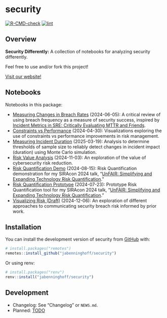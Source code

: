
<!-- README.md is generated from README.Rmd. Please edit that file -->

# security

<!-- badges: start -->

[![R-CMD-check](https://github.com/jabenninghoff/security/workflows/R-CMD-check/badge.svg)](https://github.com/jabenninghoff/security/actions)
[![lint](https://github.com/jabenninghoff/security/workflows/lint/badge.svg)](https://github.com/jabenninghoff/security/actions)
<!-- badges: end -->

## Overview

**Security Differently:** A collection of notebooks for analyzing
security differently.

Feel free to use and/or fork this project!

[Visit our website!](https://www.security-differently.com)

## Notebooks

Notebooks in this package:

- [Measuring Changes in Breach
  Rates](https://jabenninghoff.github.io/security/analysis/breach-rates.html)
  (2024-06-05): A critical review of using breach frequency as a measure
  of security success, inspired by [Incident Metrics in SRE: Critically
  Evaluating MTTR and
  Friends](https://sre.google/resources/practices-and-processes/incident-metrics-in-sre/).
- [Constraints vs
  Performance](https://jabenninghoff.github.io/security/analysis/constraints.html)
  (2024-04-30): Visualizations exploring the use of constraints vs
  performance improvements in risk management.
- [Measuring Incident
  Duration](https://jabenninghoff.github.io/security/analysis/measuring-incidents.html)
  (2025-03-19): Analysis to determine thresholds of sample size to
  reliably detect changes in incident impact (duration) using Monte
  Carlo simulation.
- [Risk Value
  Analysis](https://jabenninghoff.github.io/security/analysis/risk-value.html)
  (2024-11-03): An exploration of the value of cybersecurity risk
  reduction.
- [Risk Quantification
  Demo](https://jabenninghoff.github.io/security/analysis/rq-demo.html)
  (2024-08-15): Risk Quantification demonstration for my SIRAcon 2024
  talk, “[UnFAIR: Simplifying and Expanding Technology Risk
  Quantification](https://www.information-safety.org/2024/08/29/siracon-2024/).”
- [Risk Quantification
  Prototype](https://jabenninghoff.github.io/security/analysis/rq-prototype.html)
  (2024-07-23): Prototype Risk Quantification tool for my SIRAcon 2024
  talk, “[UnFAIR: Simplifying and Expanding Technology Risk
  Quantification](https://www.information-safety.org/2024/08/29/siracon-2024/).”
- [Visualizing Risk
  (Draft)](https://jabenninghoff.github.io/security/analysis/visualizing-risk.html)
  (2024-12-06): An exploration of different approaches to communicating
  security breach risk informed by prior work.

## Installation

You can install the development version of security from
[GitHub](https://github.com/) with:

``` r
# install.packages("remotes")
remotes::install_github("jabenninghoff/security")
```

Or using renv:

``` r
# install.packages("renv")
renv::install("jabenninghoff/security")
```

## Development

- Changelog: See “Changelog” or `NEWS.md`.
- Planned: [TODO](TODO.md)
